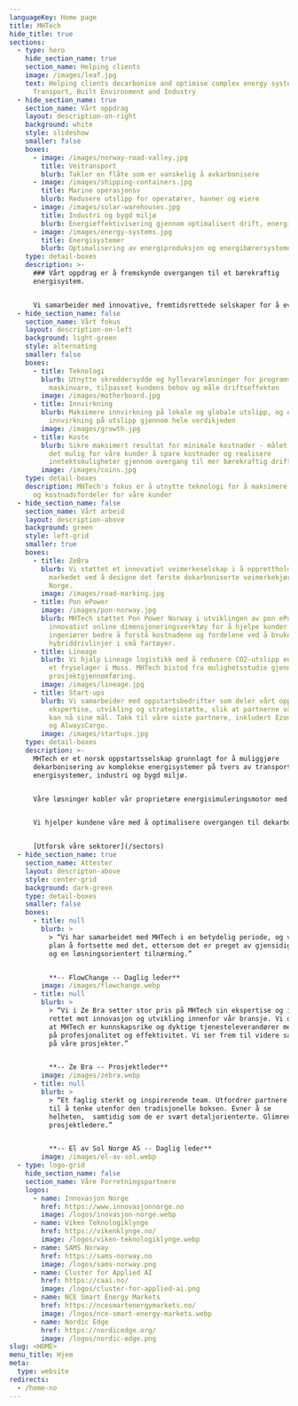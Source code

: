 ```yaml
---
languageKey: Home page
title: MHTech
hide_title: true
sections:
  - type: hero
    hide_section_name: true
    section_name: Helping clients
    image: /images/leaf.jpg
    text: Helping clients decarbonise and optimise complex energy systems across
      Transport, Built Environment and Industry
  - hide_section_name: true
    section_name: Vårt oppdrag
    layout: description-on-right
    background: white
    style: slideshow
    smaller: false
    boxes:
      - image: /images/norway-road-valley.jpg
        title: Veitransport
        blurb: Takler en flåte som er vanskelig å avkarbonisere
      - image: /images/shipping-containers.jpg
        title: Marine operasjonsv
        blurb: Redusere utslipp for operatører, havner og eiere
      - image: /images/solar-warehouses.jpg
        title: Industri og bygd miljø
        blurb: Energieffektivisering gjennom optimalisert drift, energi og varme
      - image: /images/energy-systems.jpg
        title: Energisystemer
        blurb: Optimalisering av energiproduksjon og energibærersystemer
    type: detail-boxes
    description: >-
      ### Vårt oppdrag er å fremskynde overgangen til et bærekraftig
      energisystem.


      Vi samarbeider med innovative, fremtidsrettede selskaper for å evaluere infrastruktur og økonomi for overgang til energieffektive og avkarboniserte løsninger.
  - hide_section_name: false
    section_name: Vårt fokus
    layout: description-on-left
    background: light-green
    style: alternating
    smaller: false
    boxes:
      - title: Teknologi
        blurb: Utnytte skreddersydde og hyllevareløsninger for programvare og
          maskinvare, tilpasset kundens behov og måle driftseffekten
        image: /images/motherboard.jpg
      - title: Innvirkning
        blurb: Maksimere innvirkning på lokale og globale utslipp, og evaluere
          innvirkning på utslipp gjennom hele verdikjeden
        image: /images/growth.jpg
      - title: Koste
        blurb: Sikre maksimert resultat for minimale kostnader - målet vårt er å gjøre
          det mulig for våre kunder å spare kostnader og realisere
          inntektsmuligheter gjennom overgang til mer bærekraftig drift
        image: /images/coins.jpg
    type: detail-boxes
    description: MHTech's fokus er å utnytte teknologi for å maksimere innvirkning
      og kostnadsfordeler for våre kunder
  - hide_section_name: false
    section_name: Vårt arbeid
    layout: description-above
    background: green
    style: left-grid
    smaller: true
    boxes:
      - title: ZeBra
        blurb: Vi støttet et innovativt veimerkeselskap i å opprettholde sin ledelse i
          markedet ved å designe det første dekarboniserte veimerkekjøretøyet i
          Norge.
        image: /images/road-marking.jpg
      - title: Pon ePower
        image: /images/pon-norway.jpg
        blurb: MHTech støttet Pon Power Norway i utviklingen av pon ePower, et
          innovativt online dimensjoneringsverktøy for å hjelpe kunder og
          ingeniører bedre å forstå kostnadene og fordelene ved å bruke
          hybriddrivlinjer i små fartøyer.
      - title: Lineage
        blurb: Vi hjalp Lineage logistikk med å redusere CO2-utslipp energiforbruk for
          et fryselager i Moss. MHTech bistod fra mulighetsstudie gjennom
          prosjektgjennomføring.
        image: /images/lineage.jpg
      - title: Start-ups
        blurb: Vi samarbeider med oppstartsbedrifter som deler vårt oppdrag. Vi tilbyr
          ekspertise, utvikling og strategistøtte, slik at partnerne våre raskt
          kan nå sine mål. Takk til våre siste partnere, inkludert Ezone, Hyke
          og AlwaysCargo.
        image: /images/startups.jpg
    type: detail-boxes
    description: >-
      MHTech er et norsk oppstartsselskap grunnlagt for å muliggjøre
      dekarbonisering av komplekse energisystemer på tvers av transport,
      energisystemer, industri og bygd miljø.


      Våre løsninger kobler vår proprietære energisimuleringsmotor med dataanalyse og ingeniørekspertise.


      Vi hjelper kundene våre med å optimalisere overgangen til dekarboniserte og fremtidsklare resultater – minimere risiko og frigjøre inntektsmuligheter.


      [Utforsk våre sektorer](/sectors)
  - hide_section_name: true
    section_name: Attester
    layout: descripton-above
    style: center-grid
    background: dark-green
    type: detail-boxes
    smaller: false
    boxes:
      - title: null
        blurb: >
          > “Vi har samarbeidet med MHTech i en betydelig periode, og vi har som
          plan å fortsette med det, ettersom det er preget av gjensidig tillit
          og en løsningsorientert tilnærming.”


          **-- FlowChange -- Daglig leder**
        image: /images/flowchange.webp
      - title: null
        blurb: >
          > “Vi i Ze Bra setter stor pris på MHTech sin ekspertise og ideer
          rettet mot innovasjon og utvikling innenfor vår bransje. Vi opplever
          at MHTech er kunnskapsrike og dyktige tjenesteleverandører med fokus
          på profesjonalitet og effektivitet. Vi ser frem til videre samarbeid
          på våre prosjekter.”


          **-- Ze Bra -- Prosjektleder**
        image: /images/zebra.webp
      - title: null
        blurb: >
          > “Et faglig sterkt og inspirerende team. Utfordrer partnere og kunder
          til å tenke utenfor den tradisjonelle boksen. Evner å se
          helheten,  samtidig som de er svært detaljorienterte. Glimrende
          prosjektledere.”


          **-- El av Sol Norge AS -- Daglig leder**
        image: /images/el-av-sol.webp
  - type: logo-grid
    hide_section_name: false
    section_name: Våre Forretningspartnere
    logos:
      - name: Innovasjon Norge
        href: https://www.innovasjonnorge.no
        image: /logos/inovasjon-norge.webp
      - name: Viken Teknologiklynge
        href: https://vikenklynge.no/
        image: /logos/viken-teknologiklynge.webp
      - name: SAMS Norway
        href: https://sams-norway.no
        image: /logos/sams-norway.png
      - name: Cluster for Applied AI
        href: https://caai.no/
        image: /logos/cluster-for-applied-ai.png
      - name: NCE Smart Energy Markets
        href: https://ncesmartenergymarkets.no/
        image: /logos/nce-smart-energy-markets.webp
      - name: Nordic Edge
        href: https://nordicedge.org/
        image: /logos/nordic-edge.png
slug: <HOME>
menu_title: Hjem
meta:
  type: website
redirects:
  - /home-no
---
```

